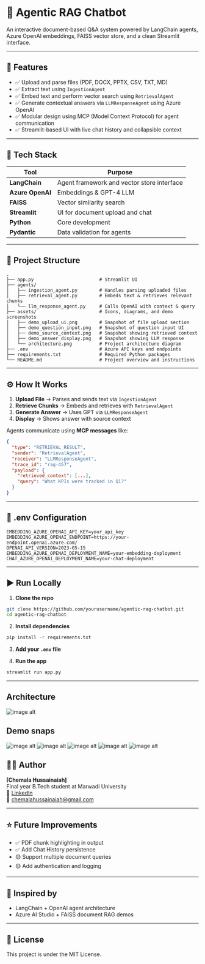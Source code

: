 
# 📄 Agentic RAG Chatbot

An interactive document-based Q&A system powered by LangChain agents, Azure OpenAI embeddings, FAISS vector store, and a clean Streamlit interface.

---

## 🚀 Features

- ✅ Upload and parse files (PDF, DOCX, PPTX, CSV, TXT, MD)
- ✅ Extract text using `IngestionAgent`
- ✅ Embed text and perform vector search using `RetrievalAgent`
- ✅ Generate contextual answers via `LLMResponseAgent` using Azure OpenAI
- ✅ Modular design using MCP (Model Context Protocol) for agent communication
- ✅ Streamlit-based UI with live chat history and collapsible context

---

## 🧠 Tech Stack

| Tool | Purpose |
|------|---------|
| **LangChain** | Agent framework and vector store interface |
| **Azure OpenAI** | Embeddings & GPT-4 LLM |
| **FAISS** | Vector similarity search |
| **Streamlit** | UI for document upload and chat |
| **Python** | Core development |
| **Pydantic** | Data validation for agents |

---

## 📂 Project Structure

```
.
├── app.py                        # Streamlit UI
├── agents/
│   ├── ingestion_agent.py        # Handles parsing uploaded files
│   ├── retrieval_agent.py        # Embeds text & retrieves relevant chunks
│   └── llm_response_agent.py     # Calls OpenAI with context & query
├── assets/                       # Icons, diagrams, and demo screenshots
│   ├── demo_upload_ui.png        # Snapshot of file upload section
│   ├── demo_question_input.png   # Snapshot of question input UI
│   ├── demo_source_context.png   # Snapshot showing retrieved context
│   ├── demo_answer_display.png   # Snapshot showing LLM response
│   └── architecture.png          # Project architecture diagram
├── .env                          # Azure API keys and endpoints
├── requirements.txt              # Required Python packages
└── README.md                     # Project overview and instructions

```

---

## ⚙️ How It Works

1. **Upload File** → Parses and sends text via `IngestionAgent`
2. **Retrieve Chunks** → Embeds and retrieves with `RetrievalAgent`
3. **Generate Answer** → Uses GPT via `LLMResponseAgent`
4. **Display** → Shows answer with source context

Agents communicate using **MCP messages** like:
```json
{
  "type": "RETRIEVAL_RESULT",
  "sender": "RetrievalAgent",
  "receiver": "LLMResponseAgent",
  "trace_id": "rag-457",
  "payload": {
    "retrieved_context": [...],
    "query": "What KPIs were tracked in Q1?"
  }
}
```

---

## 🔐 .env Configuration

```env
EMBEDDING_AZURE_OPENAI_API_KEY=your_api_key
EMBEDDING_AZURE_OPENAI_ENDPOINT=https://your-endpoint.openai.azure.com/
OPENAI_API_VERSION=2023-05-15
EMBEDDING_AZURE_OPENAI_DEPLOYMENT_NAME=your-embedding-deployment
CHAT_AZURE_OPENAI_DEPLOYMENT_NAME=your-chat-deployment
```

---

## ▶️ Run Locally

1. **Clone the repo**
```bash
git clone https://github.com/yourusername/agentic-rag-chatbot.git
cd agentic-rag-chatbot
```

2. **Install dependencies**
```bash
pip install -r requirements.txt
```

3. **Add your `.env` file**

4. **Run the app**
```bash
streamlit run app.py
```

---
## Architecture
![image alt]()

## Demo snaps
![image alt](https://github.com/ChemalaHussainaiah16/Agentic-RAG-Chatbot/blob/160c2a46079a3f39bc04275840e91d96cfa8910f/Photo1%20(1).png)
![image alt](https://github.com/ChemalaHussainaiah16/Agentic-RAG-Chatbot/blob/ccda2dcc79514fde33c7270a4109478fa1a29554/Photo1%20(2).png)
![image alt](https://github.com/ChemalaHussainaiah16/Agentic-RAG-Chatbot/blob/2e5f65d7dbf61eec7fbcbf8de489e40714742fbc/Photo1%20(3).png)
![image alt](https://github.com/ChemalaHussainaiah16/Agentic-RAG-Chatbot/blob/4d729e19eac602932a536bd546b4ae4119987ce9/Photo1%20(4).png)
![image alt](https://github.com/ChemalaHussainaiah16/Agentic-RAG-Chatbot/blob/cad26d1b03ed7dae990b235e03f4e83b31270257/Photo1%20(5).png)

## 🙋‍♂️ Author

**[Chemala Hussainaiah]**  
Final year B.Tech student at Marwadi University  
🔗 [LinkedIn](www.linkedin.com/in/chemala-hussainaiah-95bab7359)  
📧 chemalahussainaiah@gmail.com

---

## ⭐ Future Improvements

- ✅ PDF chunk highlighting in output
- ✅ Add Chat History persistence
- 🟡 Support multiple document queries
- 🟡 Add authentication and logging

---

## 🧠 Inspired by

- LangChain + OpenAI agent architecture
- Azure AI Studio + FAISS document RAG demos

---

## 📝 License

This project is under the MIT License.
